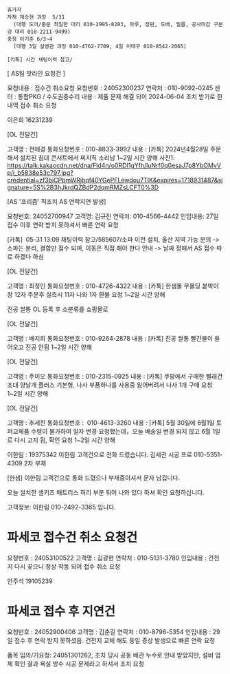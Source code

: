 ```
휴가자
자재 채승현 과장  5/31 
  (대행 도어/중문 최일한 대리 010-2995-8283, 마루, 장판, 도배, 필름, 공사마감 구본강 대리 010-2211-9499)
충청 이기준 6/3~4 
  (대행 3일 설병관 과장 010-4762-7709, 4일 이태구 010-8542-2065)
```

```
[카톡] 시간 채팅이력 참고/
```


[ AS팀 핫라인 요청건 ] 

요청내용 : 접수건 취소요청
요청번호 : 24052300237
연락처 : 010-9092-0245
센터 :  통합PKG / 수도권중수리
내용 : 제품 문제 해결 되어 2024-06-04 조치 받기로 한 내역 접수 취소 요청

이은희 16231239


[OL 전달건]

고객명 : 전애경
통화요청번호 : 010-8833-3992
내용 : [카톡] 2024년4월28일 주문해서 설치된 침대 콘서트에서 찌지직 소리남
1~2일 시간 양해
사진1: https://talk.kakaocdn.net/dna/Fld4n/o0RDI1gYfh/luNrf0q0esaJ7p8YbOMvVp/i_b5838e53c797.jpg?credential=zf3biCPbmWRjbqf40YGePFLewdou7TIK&expires=1718931487&signature=5S%2B3hJkrdQZBdP2dqmRMZsLCFT0%3D


[AS '프리즘' 직조치 AS 연락지연 발생] 

요청번호: 24052700947 
고객명: 김규진
연락처: 010-4566-4442
인입내용: 27일 접수 이후 연락 받지 못하셔서 빠른 연락 요청



[카톡]  05-31 13:09 채팅이력 참고/585607/소파 이전 설치, 울산 지역 가능 문의 -> 소파는 분리, 결합만 접수 되며, 이동은 직접 해야 한다 안내 -> 날짜 정해서 AS 접수 따로 하겠다 하심


[OL 전달건]

고객명 : 최정인
통화요청번호 : 010-4726-4322
내용 : [카톡] 한샘몰 무몰딩 붙박이장 12자 주문후 실측시 11자 나와 1자 환불 요청 
1~2일 시간 양해


진공 쌀통 OL 등록 후 소분류를 쇼핑몰로


[OL 전달건]

고객명 : 배지희
통화요청번호 : 010-9264-2878
내용 : [카톡] 진공 쌀통 빨간불이 들어오고 진공 안됨
1~2일 시간 양해


[OL 전달건]

고객명 : 주이오
통화요청번호 : 010-2315-0925
내용 : [카톡] 쿠팡에서 구매한 빨래건조대 양날개 플러스 기본형, 나사 부품하나를 사용중 잃어버려서 나사 1개 구매 요청
1~2일 시간 양해


[OL 전달건]

고객명 : 추세진
통화요청번호 :  010-4613-3260
내용 : [카톡] 5월 30일에 6월1일 토퍼교체품 수령이 불가하여 일자 변경 요청했는데，오늘 배송일 변경 되지 않고 6월 1일로 다시 고지 됨, 확인 요청
1~2일 시간 양해



이한림 : 19375342
이한림 고객건으로 전화 드렸습니다.
김세관  시공 프로 010-5351-4309 
2차 부재

[한샘] 이한림 고객건으로 통화 드렸으나 부재중이셔서 문자 남깁니다.

오늘 설치한 샘키즈 매트리스 허리 부분 튀어 나와 있다 하셔 확인 요청하십니다.

고객정보: 이한림  010-2492-3365 입니다.


 # 파세코 접수건 취소 요청건 

요청번호 : 24053100522
고객명 : 김광현
연락처 : 010-5131-3780
인입내용 : 건전지 다시 꽂으니 정상 작동 되어 접수 취소 요청

안주석 19105239


 # 파세코 접수 후 지연건 

요청번호 : 24052900406 
고객명 : 김춘길
연락처 : 010-8796-5354
인입내용 : 29일 접수 후 연락 받지 못하셨음. 건전지 교체 해도 동일 증상 발생으로 빠른 연락 요청




품목 임의/기요청: 24051301262, 조치 당시 공동 배관 누수로 안내 받았지만, 설비 업체 확인 결과 욕실 방수 시공 문제라고 하셔서 조치 요청